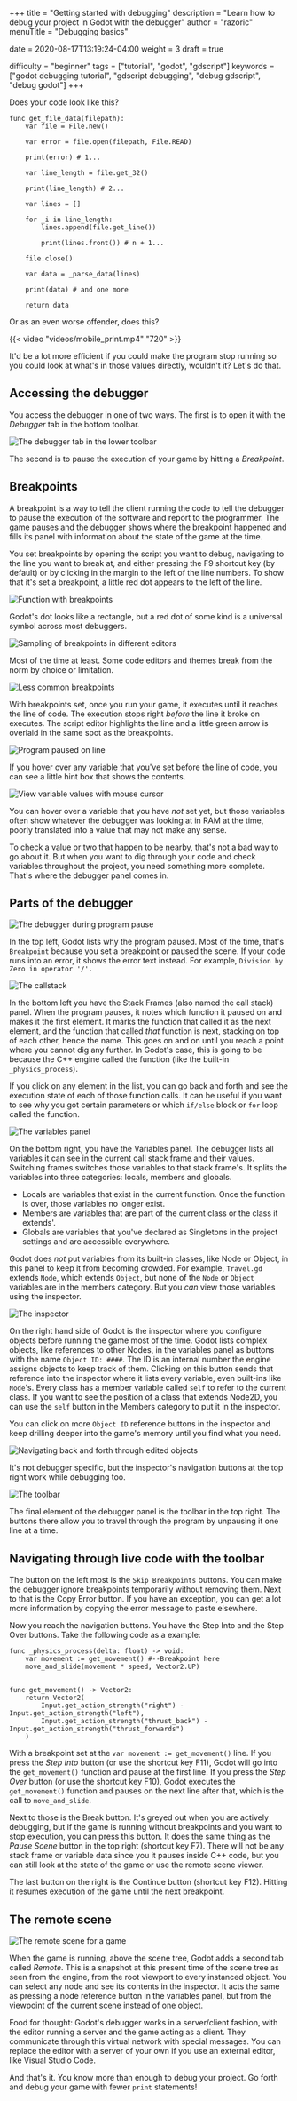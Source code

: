 +++
title = "Getting started with debugging"
description = "Learn how to debug your project in Godot with the debugger"
author = "razoric"
menuTitle = "Debugging basics"

date = 2020-08-17T13:19:24-04:00
weight = 3
draft = true

difficulty = "beginner"
tags = ["tutorial", "godot", "gdscript"]
keywords = ["godot debugging tutorial", "gdscript debugging", "debug gdscript", "debug godot"]
+++

Does your code look like this?

```gdscript
func get_file_data(filepath):
    var file = File.new()

    var error = file.open(filepath, File.READ)

    print(error) # 1...

    var line_length = file.get_32()

    print(line_length) # 2...

    var lines = []

    for _i in line_length:
        lines.append(file.get_line())

        print(lines.front()) # n + 1...

    file.close()

    var data = _parse_data(lines)

    print(data) # and one more

    return data
```

Or as an even worse offender, does this?

{{< video "videos/mobile_print.mp4" "720" >}}

It'd be a lot more efficient if you could make the program stop running so you could look at what's in those values directly, wouldn't it? Let's do that.

## Accessing the debugger

You access the debugger in one of two ways. The first is to open it with the _Debugger_ tab in the bottom toolbar.

![The debugger tab in the lower toolbar](images/debugger_bottom_bar.png)

The second is to pause the execution of your game by hitting a _Breakpoint_.

## Breakpoints

A breakpoint is a way to tell the client running the code to tell the debugger to pause the execution of the software and report to the programmer. The game pauses and the debugger shows where the breakpoint happened and fills its panel with information about the state of the game at the time.

You set breakpoints by opening the script you want to debug, navigating to the line you want to break at, and either pressing the F9 shortcut key (by default) or by clicking in the margin to the left of the line numbers. To show that it's set a breakpoint, a little red dot appears to the left of the line.

![Function with breakpoints](images/broken_lines1.png)

Godot's dot looks like a rectangle, but a red dot of some kind is a universal symbol across most debuggers.

![Sampling of breakpoints in different editors](images/bp_samples1.png)

Most of the time at least. Some code editors and themes break from the norm by choice or limitation.

![Less common breakpoints](images/bp_samples2.png)

With breakpoints set, once you run your game, it executes until it reaches the line of code. The execution stops right _before_ the line it broke on executes. The script editor highlights the line and a little green arrow is overlaid in the same spot as the breakpoints.

![Program paused on line](images/broken_lines2.png)

If you hover over any variable that you've set before the line of code, you can see a little hint box that shows the contents.

![View variable values with mouse cursor](images/hover_debug.png)

<p class="note">
You can hover over a variable that you have <i>not</i> set yet, but those variables often show whatever the debugger was looking at in RAM at the time, poorly translated into a value that may not make any sense.
</p>

To check a value or two that happen to be nearby, that's not a bad way to go about it. But when you want to dig through your code and check variables throughout the project, you need something more complete. That's where the debugger panel comes in.

## Parts of the debugger

![The debugger during program pause](images/debugger_panel.png)

In the top left, Godot lists why the program paused. Most of the time, that's `Breakpoint` because you set a breakpoint or paused the scene. If your code runs into an error, it shows the error text instead. For example, `Division by Zero in operator '/'.`

![The callstack](images/call_stack.png)

In the bottom left you have the Stack Frames (also named the call stack) panel. When the program pauses, it notes which function it paused on and makes it the first element. It marks the function that called it as the next element, and the function that called _that_ function is next, stacking on top of each other, hence the name. This goes on and on until you reach a point where you cannot dig any further. In Godot's case, this is going to be because the C++ engine called the function (like the built-in `_physics_process`).

If you click on any element in the list, you can go back and forth and see the execution state of each of those function calls. It can be useful if you want to see why you got certain parameters or which `if/else` block or `for` loop called the function.

![The variables panel](images/variables_panel.png)

On the bottom right, you have the Variables panel. The debugger lists all variables it can see in the current call stack frame and their values. Switching frames switches those variables to that stack frame's. It splits the variables into three categories: locals, members and globals.

-   Locals are variables that exist in the current function. Once the function is over, those variables no longer exist.
-   Members are variables that are part of the current class or the class it extends'.
-   Globals are variables that you've declared as Singletons in the project settings and are accessible everywhere.

Godot does _not_ put variables from its built-in classes, like Node or Object, in this panel to keep it from becoming crowded. For example, `Travel.gd` extends `Node`, which extends `Object`, but none of the `Node` or `Object` variables are in the members category. But you _can_ view those variables using the inspector.

![The inspector](images/inspect_object.png)

On the right hand side of Godot is the inspector where you configure objects before running the game most of the time. Godot lists complex objects, like references to other Nodes, in the variables panel as buttons with the name `Object ID: ####`. The ID is an internal number the engine assigns objects to keep track of them. Clicking on this button sends that reference into the inspector where it lists every variable, even built-ins like `Node`'s. Every class has a member variable called `self` to refer to the current class. If you want to see the position of a class that extends Node2D, you can use the `self` button in the Members category to put it in the inspector.

You can click on more `Object ID` reference buttons in the inspector and keep drilling deeper into the game's memory until you find what you need.

![Navigating back and forth through edited objects](images/travel_toolbar.png)

It's not debugger specific, but the inspector's navigation buttons at the top right work while debugging too.

![The toolbar](images/toolbar.png)

The final element of the debugger panel is the toolbar in the top right. The buttons there allow you to travel through the program by unpausing it one line at a time.

## Navigating through live code with the toolbar

The button on the left most is the `Skip Breakpoints` buttons. You can make the debugger ignore breakpoints temporarily without removing them. Next to that is the Copy Error button. If you have an exception, you can get a lot more information by copying the error message to paste elsewhere.

Now you reach the navigation buttons. You have the Step Into and the Step Over buttons. Take the following code as a example:

```gdscript
func _physics_process(delta: float) -> void:
	var movement := get_movement() #--Breakpoint here
    move_and_slide(movement * speed, Vector2.UP)


func get_movement() -> Vector2:
	return Vector2(
		Input.get_action_strength("right") - Input.get_action_strength("left"),
		Input.get_action_strength("thrust_back") - Input.get_action_strength("thrust_forwards")
	)
```

With a breakpoint set at the `var movement := get_movement()` line. If you press the _Step Into_ button (or use the shortcut key F11), Godot will go into the `get_movement()` function and pause at the first line. If you press the _Step Over_ button (or use the shortcut key F10), Godot executes the `get_movement()` function and pauses on the next line after that, which is the call to `move_and_slide`.

Next to those is the Break button. It's greyed out when you are actively debugging, but if the game is running without breakpoints and you want to stop execution, you can press this button. It does the same thing as the _Pause Scene_ button in the top right (shortcut key F7). There will not be any stack frame or variable data since you it pauses inside C++ code, but you can still look at the state of the game or use the remote scene viewer.

The last button on the right is the Continue button (shortcut key F12). Hitting it resumes execution of the game until the next breakpoint.

## The remote scene

![The remote scene for a game](images/remote_scene.png)

When the game is running, above the scene tree, Godot adds a second tab called _Remote_. This is a snapshot at this present time of the scene tree as seen from the engine, from the root viewport to every instanced object. You can select any node and see its contents in the inspector. It acts the same as pressing a node reference button in the variables panel, but from the viewpoint of the current scene instead of one object.

<p class="note">
Food for thought: Godot's debugger works in a server/client fashion, with the editor running a server and the game acting as a client. They communicate through this virtual network with special messages. You can replace the editor with a server of your own if you use an external editor, like Visual Studio Code.
</p>

And that's it. You know more than enough to debug your project. Go forth and debug your game with fewer `print` statements!
